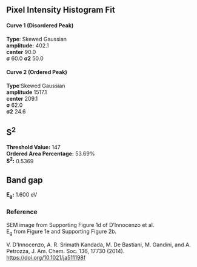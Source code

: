 ## Pixel Intensity Histogram Fit

#### Curve 1 (Disordered Peak)
**Type**: Skewed Gaussian\
**amplitude:** 402.1\
**center** 90.0\
**σ** 60.0
**σ2** 50.0


#### Curve 2 (Ordered Peak)
**Type**:Skewed Gaussian\
**amplitude** 1517.1\
**center** 209.1\
**σ** 62.0\
**σ2** 24.6


## S<sup>2</sup>
**Threshold Value:** 147\
**Ordered Area Percentage:** 53.69%\
**S<sup>2</sup>:** 0.5369


## Band gap
**E<sub>g</sub>:** 1.600 eV


### Reference
SEM image from Supporting Figure 1d of D’Innocenzo et al.\
E<sub>g</sub> from Figure 1e and Supporting Figure 2b.


V. D’Innocenzo, A. R. Srimath Kandada, M. De Bastiani, M. Gandini, and A. Petrozza, J. Am. Chem. Soc. 136, 17730 (2014).\
https://doi.org/10.1021/ja511198f
